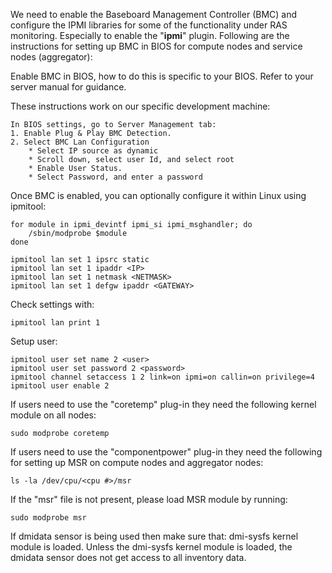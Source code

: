 We need to enable the Baseboard Management Controller (BMC) and configure the IPMI libraries for some of the functionality under RAS monitoring. Especially to enable the "**ipmi**" plugin. Following are the instructions for setting up BMC in BIOS for compute nodes and service nodes (aggregator):

Enable BMC in BIOS, how to do this is specific to your BIOS.  Refer to your server manual for guidance.

These instructions work on our specific development machine:
```
In BIOS settings, go to Server Management tab:
1. Enable Plug & Play BMC Detection. 
2. Select BMC Lan Configuration
    * Select IP source as dynamic
    * Scroll down, select user Id, and select root
    * Enable User Status.
    * Select Password, and enter a password
```

Once BMC is enabled, you can optionally configure it within Linux using ipmitool:
```
for module in ipmi_devintf ipmi_si ipmi_msghandler; do
    /sbin/modprobe $module
done

ipmitool lan set 1 ipsrc static
ipmitool lan set 1 ipaddr <IP>
ipmitool lan set 1 netmask <NETMASK>
ipmitool lan set 1 defgw ipaddr <GATEWAY>
```

Check settings with:
```
ipmitool lan print 1
```

Setup user:
```
ipmitool user set name 2 <user>
ipmitool user set password 2 <password>
ipmitool channel setaccess 1 2 link=on ipmi=on callin=on privilege=4
ipmitool user enable 2
```

If users need to use the "coretemp" plug-in they need the following kernel module on all nodes:
```
sudo modprobe coretemp
```
If users need to use the "componentpower" plug-in they need the following for setting up MSR on compute nodes and aggregator nodes:
```
ls -la /dev/cpu/<cpu #>/msr
```
If the "msr" file is not present, please load MSR module by running:
```
sudo modprobe msr
```
If dmidata sensor is being used then make sure that:
dmi-sysfs kernel module is loaded.
Unless the dmi-sysfs kernel module is loaded, the dmidata sensor does not get access to all inventory data.

